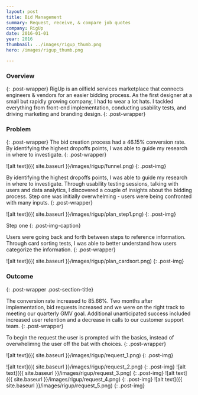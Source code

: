 ```yaml
---
layout: post
title: Bid Management
summary: Request, receive, & compare job quotes
company: RigUp
date: 2016-01-01
year: 2016
thumbnail: ../images/rigup_thumb.png
hero: /images/rigup_thumb.png

---
```

### Overview
{: .post-wrapper}
RigUp is an oilfield services marketplace that connects engineers & vendors for an easier bidding process. As the first designer at a small but rapidly growing company, I had to wear a lot hats. I tackled everything from front-end implementation, conducting usability tests, and driving marketing and branding design.
{: .post-wrapper}

### Problem
{: .post-wrapper}
The bid creation process had a 46.15% conversion rate. By identifying the highest dropoffs points, I was able to guide my research in where to investigate. 
{: .post-wrapper}

![alt text]({{ site.baseurl }}/images/rigup/funnel.png)
{: .post-img}

By identifying the highest dropoffs points, I was able to guide my research in where to investigate. Through usability testing sessions, talking with users and data analytics, I discovered a couple of insights about the bidding process. Step one was initially overwhelming - users were being confronted with many inputs.
{: .post-wrapper}

![alt text]({{ site.baseurl }}/images/rigup/plan_step1.png)
{: .post-img}

Step one
{: .post-img-caption}

Users were going back and forth between steps to reference information.
Through card sorting tests, I was able to better understand how users categorize the information.
{: .post-wrapper}

![alt text]({{ site.baseurl }}/images/rigup/plan_cardsort.png)
{: .post-img}


### Outcome
{: .post-wrapper .post-section-title}

The conversion rate increased to 85.66%. Two months after implementation, bid requests increased and we were on the right track to meeting our quarterly GMV goal. Additional unanticipated success included increased user retention and a decrease in calls to our customer support team.
{: .post-wrapper}

To begin the request the user is prompted with the basics, instead of overwhelimng the user off the bat with choices.
{: .post-wrapper}

![alt text]({{ site.baseurl }}/images/rigup/request_1.png)
{: .post-img}





![alt text]({{ site.baseurl }}/images/rigup/request_2.png)
{: .post-img}
![alt text]({{ site.baseurl }}/images/rigup/request_3.png)
{: .post-img}
![alt text]({{ site.baseurl }}/images/rigup/request_4.png)
{: .post-img}
![alt text]({{ site.baseurl }}/images/rigup/request_5.png)
{: .post-img}

